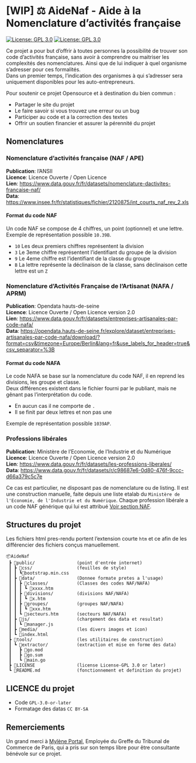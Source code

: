 #  [WIP] ⚖️ AideNaf - Aide à la Nomenclature d’activités française

[![License: GPL 3.0](https://img.shields.io/badge/Pull_request-Open-green.svg?style=flat-square)](https://www.gnu.org/licenses/gpl-3.0.html)
[![License: GPL 3.0](https://img.shields.io/badge/License-GPL_3.0_or_later-blue.svg?style=flat-square)](https://www.gnu.org/licenses/gpl-3.0.html)

Ce projet a pour but d’offrir à toutes personnes la possibilité de trouver son code d’activités française, sans avoir à comprendre ou maitriser les complexités des nomenclatures. Ainsi que de lui indiquer à quel organisme s’adresser pour ces formalités.    
Dans un premier temps, l’indication des organismes à qui s’adresser sera uniquement disponibles pour les auto-entrepreneurs.    

Pour soutenir ce projet Opensource et à destination du bien commun :
- Partager le site du projet
- Le faire savoir si vous trouvez une erreur ou un bug
- Participer au code et a la correction des textes
- Offrir un soutien financier et assurer la pérennité du projet

## Nomenclatures 
### Nomenclature d’activités française (NAF / APE) 
**Publication**: l’ANSII     
**Licence**: Licence Ouverte / Open Licence     
**Lien**: https://www.data.gouv.fr/fr/datasets/nomenclature-dactivites-francaise-naf/   
**Data**: https://www.insee.fr/fr/statistiques/fichier/2120875/int_courts_naf_rev_2.xls    

#### Format du code NAF
Un code NAF se compose de 4 chiffres, un point (optionnel) et une lettre.  
Exemple de représentation possible `10.39B`.    
- `10` Les deux premiers chiffres représentent la division
- `3`  Le 3eme chiffre représentent l’identifiant du groupe de la division
- `9`  Le 4eme chiffre est l’identifiant de la classe du groupe
- `B`  La lettre représente la déclinaison de la classe, sans déclinaison cette lettre est un `Z`

### Nomenclature d’Activités Française de l’Artisanat (NAFA / APRM)
**Publication**: Opendata hauts-de-seine     
**Licence**: Licence Ouverte / Open Licence version 2.0     
**Lien**: https://www.data.gouv.fr/fr/datasets/entreprises-artisanales-par-code-nafa/       
**Data**: https://opendata.hauts-de-seine.fr/explore/dataset/entreprises-artisanales-par-code-nafa/download/?format=csv&timezone=Europe/Berlin&lang=fr&use_labels_for_header=true&csv_separator=%3B       

#### Format du code NAFA
Le code NAFA se base sur la nomenclature du code NAF, il en reprend les divisions, les groupe et classe.    
Deux différences existent dans le fichier fourni par le publiant, mais ne gênant pas l’interprétation du code.
- En aucun cas il ne comporte de `.`
- Il se finit par deux lettres et non pas une

Exemple de représentation possible `1039AP`.    

### Professions libérales      
**Publication**: Ministère de l’Economie, de l’Industrie et du Numérique  
**Licence**: Licence Ouverte / Open Licence version 2.0      
**Lien**: https://www.data.gouv.fr/fr/datasets/les-professions-liberales/       
**Data**: https://www.data.gouv.fr/fr/datasets/r/c98687e6-0d80-476f-9ccc-d66a379c5c7e       

Ce cas est particulier, ne disposant pas de nomenclature ou de listing. Il est une construction manuelle, faite depuis une liste etalab du `Ministère de l'Economie, de l'Industrie et du Numérique`. Chaque profession libérale a un code NAF générique qui lui est attribué [Voir section NAF](#nomenclature-dactivités-française-naf-ape).   

## Structures du projet
Les fichiers html pres-rendu portent l’extension courte `htm` 
et ce afin de les différencier des fichiers conçus manuellement.
```
📦AideNaf
 ┣ 📂public/                (point d'entrée internet)
 ┃ ┣ 📂css/                 (feuilles de style)
 ┃ ┃ ┗📄bootstrap.min.css
 ┃ ┣ 📂data/                (Donnee formate pretes a l'usage)
 ┃ ┃ ┣ 📂classes/           (Classes des codes NAF/NAFA)
 ┃ ┃ ┃ ┗ 📄xxxx.htm
 ┃ ┃ ┣ 📂divisions/         (divisions NAF/NAFA)
 ┃ ┃ ┃ ┗ 📄x.htm
 ┃ ┃ ┣ 📂groupes/           (groupes NAF/NAFA)
 ┃ ┃ ┃ ┗ 📄xxx.htm
 ┃ ┃ ┗ 📄secteurs.htm       (secteurs NAF/NAFA)
 ┃ ┣ 📂js/                  (chargement des data et resultat)
 ┃ ┃ ┗ 📄manager.js
 ┃ ┣ 📂media/               (les divers images et icon)
 ┃ ┗ 📄index.html
 ┣ 📂tools/                 (les utilitaires de construction)
 ┃ ┗ 📂extractor/           (extraction et mise en forme des data)
 ┃   ┣ 📄go.mod
 ┃   ┣ 📄go.sum
 ┃   ┗ 📄main.go
 ┣ 📄LICENSE                (license License-GPL 3.0 or later)
 ┗ 📄README.md              (fonctionnement et definition du projet)
```

## LICENCE du projet
- Code `GPL-3.0-or-later`
- Formatage des datas `CC BY-SA`

## Remerciements
Un grand merci à [Mylène Portal](https://www.linkedin.com/in/mylene-p-906113196/), Employée du  Greffe du Tribunal de Commerce de Paris, qui a pris sur son temps libre pour être consultante bénévole sur ce projet.
